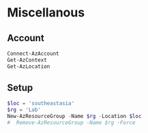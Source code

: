 # Miscellanous

## Account

```powershell
Connect-AzAccount
Get-AzContext
Get-AzLocation
```

## Setup

```powershell
$loc = 'southeastasia'
$rg = 'Lab'
New-AzResourceGroup -Name $rg -Location $loc
#  Remove-AzResourceGroup -Name $rg -Force
```